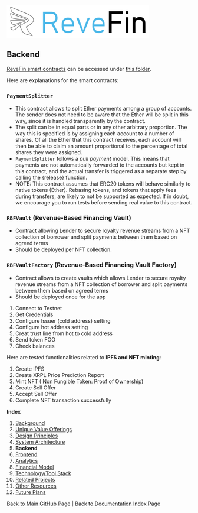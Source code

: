 ![Logo](./img/logo.png) 

## Backend 

[ReveFin smart contracts](https://github.com/revefin/moneyhack-dapp/tree/feature/Vault-and-vaultFactory-smart-contract/packages/hardhat/contracts) can be accessed under [this folder](https://github.com/revefin/moneyhack-dapp/tree/feature/Vault-and-vaultFactory-smart-contract/packages/hardhat/contracts).

Here are explanations for the smart contracts:

### `PaymentSplitter`
- This contract allows to split Ether payments among a group of accounts. The sender does not need to be aware that the Ether will be split in this way, since it is handled transparently by the contract.
- The split can be in equal parts or in any other arbitrary proportion. The way this is specified is by assigning each account to a number of shares. Of all the Ether that this contract receives, each account will then be able to claim an amount proportional to the percentage of total shares they were assigned.
- `PaymentSplitter` follows a _pull payment_ model. This means that payments are not automatically forwarded to the accounts but kept in this contract, and the actual transfer is triggered as a separate step by calling the {release} function.
- NOTE: This contract assumes that ERC20 tokens will behave similarly to native tokens (Ether). Rebasing tokens, and tokens that apply fees during transfers, are likely to not be supported as expected. If in doubt, we encourage you to run tests before sending real value to this contract.

### `RBFVault` (Revenue-Based Financing Vault)
- Contract allowing Lender to secure royalty revenue streams from a NFT collection of borrower and split payments between them based on agreed terms
- Should be deployed per NFT collection.

### `RBFVaultFactory`  (Revenue-Based Financing Vault Factory)
- Contract allows to create vaults which allows Lender to secure royalty revenue streams from a NFT collection of borrower and split payments between them based on agreed terms
- Should be deployed once for the app



1.  Connect to Testnet
2.  Get Credentials
3.  Configure Issuer (cold address) setting
4.  Configure hot address setting
5.  Creat trust line from hot to cold address
6.  Send token FOO
7.  Check balances

Here are tested functionalities related to **IPFS and NFT minting**:

1.  Create IPFS
2.  Create XRPL Price Prediction Report
3.  Mint NFT ( Non Fungible Token:  Proof of Ownership)
4.  Create Sell Offer
5.  Accept Sell Offer
6.  Complete NFT transaction successfully

    
**Index**

1. [Background](Background.md)
2. [Unique Value Offerings](UniqueValueOfferings.md)
3. [Design Principles](DesignPrinciples.md)
4. [System Architecture](SystemArchitecture.md)
5. **Backend**
6. [Frontend](Frontend.md)
7. [Analytics](Analytics.md)
8. [Financial Model](FinancialModel.md)
9. [Technology/Tool Stack](TechnologyStack.md)
10. [Related Projects](RelatedProjects.md)
11. [Other Resources](OtherResources.md)
12. [Future Plans](FuturePlans.md)

<hline></hline>

[Back to Main GitHub Page](../README.md) | [Back to Documentation Index Page](Documentation.md)
